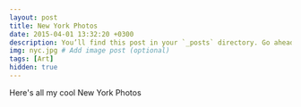```yaml
---
layout: post
title: New York Photos
date: 2015-04-01 13:32:20 +0300
description: You’ll find this post in your `_posts` directory. Go ahead and edit it and re-build the site to see your changes. # Add post description (optional)
img: nyc.jpg # Add image post (optional)
tags: [Art]
hidden: true
---
```

Here's all my cool New York Photos
